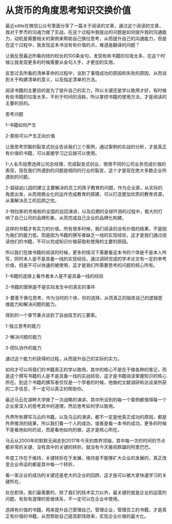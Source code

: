 # 从货币的角度思考知识交换价值

最近xdite在微信公众号里面分享了一篇关于阅读的文章，通过这个阅读的文章，我对于罗杰的沟通力做了实战，在这个过程中我提出的问题是如何提升我的沟通能力，动机是需要相关的案例来帮助自己换位思考，从而提升自己的沟通能力，但是在这个过程中，我发现这本书没有有价值的点，难道是翻译的问题？

让我反思最近所看的纽约校长的100条金句，发现有些书籍的垃圾太多，在这个时候让我发现更多的时候需要从金句入手，才更加的实用。

反思过去所看的清单革命的过程中，谈到了事情成功的原因和失败的原因，从而谈到关于构建清单的意义，以及指定清单的方法。

阅读书籍的主要目的是为了提升自己的实力，所以关键还是学以致用才好，有时候有些书籍的垃圾太多，不利于时间的消耗，所以掌控书籍的使用方法，才是阅读的主要的目的。

思考问题

1-书籍如何产生

2-那些可以产生正向价值

让我思考宗毅的裂变式创业告诉我们三个案例，通过案例的实战的分析，才是真正有价值的书籍，可以直接学习之后就可以使用。

1-人名币投票选择公司总经理，完成裂变式创业，使用不同的公司业务完成价值的表现，现在我们所遇到的问题是相同的行业的裂变，这个才是现在绝大多数企业所遇到的问题。

2-超级幼儿园的建立主要解决的员工的孩子教育的问题，作为企业家，从实际的角度出发，从而用商业化的运作完成教育的搭建，可以打造更加优质的教育资源，从事解决员工的后顾之忧。

3-特拉斯的充电桩的全国的巡回演讲，以及后期的全球环游的过程中，极大的打响了自己公司的品牌形象，从而完成自己企业的品牌化构建。

这样的书籍才有实力的价值，所有很多时候，我们阅读的没有价值的结果，不是因为我们的能力低，而是因为书籍的撰写者缺乏一线的实现经验，这才是我们通过阅读他们的书籍，不可以完成知识价值获取和使用的主要的原因。

所以我们在做书籍的阅读的时候，更多的情况下需要看这本书的个体是不是本人所写，同时本人是不是具备一线的实现经验，通过调研完成的学术论文有一定的参考价值，但是不可以快速的被使用，这才是我们所需要思考的问题的核心所有。

1-书籍的选择上看作者本人是不是具备一线的经验

2-书籍的案例是不是实际发生中的真实的事件

3-要善于换位思考，作为当时的个体，你的选择，从而真正的锻炼自己的逻辑思维能力和解决问题的能力。

得到的一个章节重点谈到了自由技艺的三要素。

1-独立思考的能力

2-解决问题的能力

3-团队协作的能力

通过这个能力的获得的过程，从而提升自己的实际的实力。

如何才可以将我们的书籍真正的学以致用，其中的核心不是在于做各种的笔记，而是这个撰写书籍的人是不是具备一线的实战经验，这才是书籍阅读掌握知识的核心所在。到这个书籍的撰写者仅仅是一个学者的时候，他做的文献调研和访谈录所获的二手信息，不一定可以真正的帮助你。

最近马云在湖畔大学做了一次战略的演讲，其中所谈到的每一个案例都值得每一个企业家深入的思考其中的道理，然后思考如何学以致用。

外界所有撰写马云的书籍，以及马云的演讲，都不一定是他真正成功的原因，都是外界推测的结果，所以我们看一个人的成功，或者是看一本书的成功，更多的时候不是看他如何的说，而是看他如何的做，这才是核心所在。

马云从2000年的默默无闻走到2017年今天的商界领袖，其中每一次的时间的节点都非常的关键，没有其中的关键的转折，就没有今天傲视群雄的阿里巴巴。

年度工作在于维持，关键转折在于发展，维持是不能够扩大企业的发展的，真正改变企业命运的都是其中每一个转折。

看一家企业的成功的关键还是老大的企业的回顾，这才是可以被大家快速学习的关键所在。

处在职场，我们最需要的，除了我们的技术实力以外，最关键的就是企业的运营的问题，有些有道理的思维体系，不一定可以在企业中使用。

选择有价值的书籍，用来提升自己管理自己，管理企业，管理员工的书籍，才是真正有价值的书籍，从而帮助自己提高职场效率，实现企业价值的最大化。

